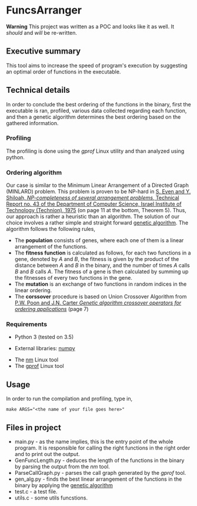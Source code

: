 # FuncsArranger

**Warning** This project was written as a POC and looks like it as well. It *should* and *will* be re-written.

## Executive summary
This tool aims to increase the speed of program's execution by suggesting an optimal order of functions in the executable.

## Technical details
In order to conclude the best ordering of the functions in the binary, first the executable is ran, profiled, various data collected regarding each function, and then a genetic algorithm determines the best ordering based on the gathered information.

### Profiling
The profiling is done using the *gprof* Linux utility and than analyzed using python. 

### Ordering algorithm
Our case is similar to the Minimum Linear Arrangement of a Directed Graph (MINLARD) problem. This problem is proven to be NP-hard in [S. Even and Y. Shiloah, *NP-completeness of several arrangement problems*, Technical Report no. 43 of the Department of Computer Science, Israel Institute of Technology (Technion), 1975](http://www.cs.technion.ac.il/users/wwwb/cgi-bin/tr-get.cgi/1975/CS/CS0043.pdf) (on page 11 at the bottom, Theorem 5). Thus, our approach is rather a heuristic than an algorithm. The solution of our choice involves a rather simple and straight forward [genetic algorithm](https://en.wikipedia.org/wiki/Genetic_algorithm). The algorithm follows the following rules,
* The **population** consists of genes, where each one of them is a linear arrangement of the functions. 
* The **fitness function** is calculated as follows, for each two functions in a gene, denoted by *A* and *B*, the fitness is given by the product of the distance between *A* and *B* in the binary, and the number of times *A* calls *B* and *B* calls *A*. The fitness of a gene is then calculated by summing up the fitnesses of every two functions in the gene.
* The **mutation** is an exchange of two functions in random indices in the linear ordering. 
* The **corssover** procedure is based on Union Crossover Algorithm from [P.W. Poon and J.N. Carter *Genetic algorithm crossover operators for ordering applications*](http://www.sciencedirect.com/science/article/pii/0305054893E0024N) (page 7)

### Requirements
 * Python 3 (tested on 3.5)
  - External libraries: [numpy](http://www.numpy.org/)
 * The [nm](https://linux.die.net/man/1/nm) Linux tool
 * The [gprof](https://linux.die.net/man/1/gprof) Linux tool

## Usage
In order to run the compilation and profiling, type in,
```
make ARGS="<the name of your file goes here>"
```

## Files in project
* main.py - as the name implies, this is the entry point of the whole program. It is responsible for calling the right functions in the right order and to print out the output.
* GenFuncLength.py - deduces the length of the functions in the binary by parsing the output from the *nm* tool.
* ParseCallGraph.py - parses the call graph generated by the *gprof* tool.
* gen_alg.py - finds the best linear arrangement of the functions in the binary by applying the [genetic algorithm](#ordering-algorithm) 
* test.c - a test file.
* utils.c - some utils funcstions.
